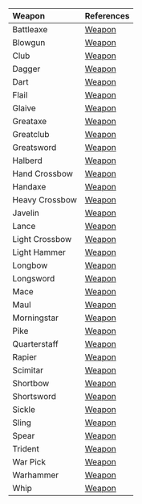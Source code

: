 | Weapon | References |
|:-----|:----------|
| Battleaxe | [Weapon](https://lolindhir.github.io/PnP/rules/equipment/weapons) |
| Blowgun | [Weapon](https://lolindhir.github.io/PnP/rules/equipment/weapons) |
| Club | [Weapon](https://lolindhir.github.io/PnP/rules/equipment/weapons) |
| Dagger | [Weapon](https://lolindhir.github.io/PnP/rules/equipment/weapons) |
| Dart | [Weapon](https://lolindhir.github.io/PnP/rules/equipment/weapons) |
| Flail | [Weapon](https://lolindhir.github.io/PnP/rules/equipment/weapons) |
| Glaive | [Weapon](https://lolindhir.github.io/PnP/rules/equipment/weapons) |
| Greataxe | [Weapon](https://lolindhir.github.io/PnP/rules/equipment/weapons) |
| Greatclub | [Weapon](https://lolindhir.github.io/PnP/rules/equipment/weapons) |
| Greatsword | [Weapon](https://lolindhir.github.io/PnP/rules/equipment/weapons) |
| Halberd | [Weapon](https://lolindhir.github.io/PnP/rules/equipment/weapons) |
| Hand Crossbow | [Weapon](https://lolindhir.github.io/PnP/rules/equipment/weapons) |
| Handaxe | [Weapon](https://lolindhir.github.io/PnP/rules/equipment/weapons) |
| Heavy Crossbow | [Weapon](https://lolindhir.github.io/PnP/rules/equipment/weapons) |
| Javelin | [Weapon](https://lolindhir.github.io/PnP/rules/equipment/weapons) |
| Lance | [Weapon](https://lolindhir.github.io/PnP/rules/equipment/weapons) |
| Light Crossbow | [Weapon](https://lolindhir.github.io/PnP/rules/equipment/weapons) |
| Light Hammer | [Weapon](https://lolindhir.github.io/PnP/rules/equipment/weapons) |
| Longbow | [Weapon](https://lolindhir.github.io/PnP/rules/equipment/weapons) |
| Longsword | [Weapon](https://lolindhir.github.io/PnP/rules/equipment/weapons) |
| Mace | [Weapon](https://lolindhir.github.io/PnP/rules/equipment/weapons) |
| Maul | [Weapon](https://lolindhir.github.io/PnP/rules/equipment/weapons) |
| Morningstar | [Weapon](https://lolindhir.github.io/PnP/rules/equipment/weapons) |
| Pike | [Weapon](https://lolindhir.github.io/PnP/rules/equipment/weapons) |
| Quarterstaff | [Weapon](https://lolindhir.github.io/PnP/rules/equipment/weapons) |
| Rapier | [Weapon](https://lolindhir.github.io/PnP/rules/equipment/weapons) |
| Scimitar | [Weapon](https://lolindhir.github.io/PnP/rules/equipment/weapons) |
| Shortbow | [Weapon](https://lolindhir.github.io/PnP/rules/equipment/weapons) |
| Shortsword | [Weapon](https://lolindhir.github.io/PnP/rules/equipment/weapons) |
| Sickle | [Weapon](https://lolindhir.github.io/PnP/rules/equipment/weapons) |
| Sling | [Weapon](https://lolindhir.github.io/PnP/rules/equipment/weapons) |
| Spear | [Weapon](https://lolindhir.github.io/PnP/rules/equipment/weapons) |
| Trident | [Weapon](https://lolindhir.github.io/PnP/rules/equipment/weapons) |
| War Pick | [Weapon](https://lolindhir.github.io/PnP/rules/equipment/weapons) |
| Warhammer | [Weapon](https://lolindhir.github.io/PnP/rules/equipment/weapons) |
| Whip | [Weapon](https://lolindhir.github.io/PnP/rules/equipment/weapons) |
